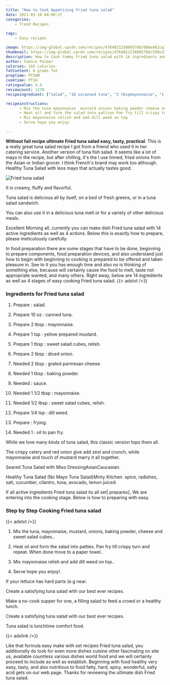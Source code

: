```yaml
---
title: "How to Cook Appetizing Fried tuna salad"
date: 2021-03-10 04:00:27
categories:
    - Trend Recipes
    
tags:
    - Easy recipes

image: https://img-global.cpcdn.com/recipes/4764021238005760/680x482cq70/fried-tuna-salad-recipe-main-photo.jpg
thumbnail: https://img-global.cpcdn.com/recipes/4764021238005760/350x250cq70/fried-tuna-salad-recipe-main-photo.jpg
description: How to Cook Yummy Fried tuna salad with 14 ingredients and 4 stages of easy cooking.
author: Fannie Palmer
calories: 103 calories
fatContent: 6 grams fat
preptime: PT34M
cooktime: PT1H
ratingvalue: 4.4
reviewcount: 1279
recipeingredient: ["salad", "10 ozcanned tuna", "2 tbspmayonnaise", "1 tspyellow prepared mustard", "1 tbspsweet salad cubes relish", "2 tbspdiced onion", "2 tbspgrated parmesan cheese", "1 tbspbaking powder", "sauce", "1 1/2 tbspmayonnaise", "1/2 tbspsweet salad cubes relish", "1/4 tspdill weed", "frying", "1oil to pan fry"]

recipeinstructions: 
      - Mix the tuna mayonnaise  mustard onions baking powder cheese and sweet salad cubes 
      - Heat oil and form the salad into patties Pan fry till crispy turn and repeat When done move to a paper towel 
      - Mix mayonnaise relish and add dill weed on top 
      - Serve hope you enjoy

---
```




**Without fail recipe ultimate Fried tuna salad easy, tasty, practical**. This is a really great tuna salad recipe I got from a friend who used it in her catering service. Another version of tuna fish salad. It seems like a lot of mayo in the recipe, but after chilling, it&#39;s the I use tinned, fried onions from the Asian or Indian grocer. I think French&#39;s brand may work too although. Healthy Tuna Salad with less mayo that actually tastes good.


![Fried tuna salad](https://img-global.cpcdn.com/recipes/4764021238005760/680x482cq70/fried-tuna-salad-recipe-main-photo.jpg "Fried tuna salad")



It is creamy, fluffy and flavorful.

Tuna salad is delicious all by itself, on a bed of fresh greens, or in a tuna salad sandwich.

You can also use it in a delicious tuna melt or for a variety of other delicious meals.


Excellent Morning all, currently you can make dish Fried tuna salad with 14 active ingredients as well as 4 actions. Below this is exactly how to prepare, please meticulously carefully.

In food preparation there are some stages that have to be done, beginning to prepare components, food preparation devices, and also understand just how to begin with beginning to cooking is prepared to be offered and taken pleasure in. See to it you has enough time and also no is thinking of something else, because will certainly cause the food to melt, taste not appropriate wanted, and many others. Right away, below are 14 ingredients as well as 4 stages of easy cooking Fried tuna salad.
{{< adstxt />}}

### Ingredients for Fried tuna salad


1. Prepare  : salad.

1. Prepare 10 oz : canned tuna.

1. Prepare 2 tbsp : mayonnaise.

1. Prepare 1 tsp : yellow prepared mustard.

1. Prepare 1 tbsp : sweet salad cubes, relish.

1. Prepare 2 tbsp : diced onion.

1. Needed 2 tbsp : grated parmesan cheese.

1. Needed 1 tbsp : baking powder.

1. Needed  : sauce.

1. Needed 1 1/2 tbsp : mayonnaise.

1. Needed 1/2 tbsp : sweet salad cubes, relish.

1. Prepare 1/4 tsp : dill weed.

1. Prepare  : frying.

1. Needed 1 : oil to pan fry.


While we love many kinds of tuna salad, this classic version tops them all.

The crispy celery and red onion give add zest and crunch, while mayonnaise and touch of mustard marry it all together.

Seared Tuna Salad with Miso DressingAsianCaucasian.

Healthy Tuna Salad (No Mayo Tuna Salad)Minty Kitchen. spice, radishes, salt, cucumber, cilantro, tuna, avocado, lemon juiced.


If all active ingredients Fried tuna salad its all set| prepares}, We are entering into the cooking stage. Below is how to preparing with easy.

### Step by Step Cooking Fried tuna salad

{{< adstxt />}}


1. Mix the tuna, mayonnaise,  mustard, onions, baking powder, cheese and sweet salad cubes..



1. Heat oil and form the salad into patties. Pan fry till crispy turn and repeat. When done move to a paper towel..



1. Mix mayonnaise relish and add dill weed on top..



1. Serve hope you enjoy!.




If your lettuce has hard parts (e.g near.

Create a satisfying tuna salad with our best ever recipes.

Make a no-cook supper for one, a filling salad to feed a crowd or a healthy lunch.

Create a satisfying tuna salad with our best ever recipes.

Tuna salad is lunchtime comfort food.


{{< adslink />}}

Like that formula easy make with set recipes Fried tuna salad, you additionally do look for even more dishes cuisine other fascinating on site us, available countless various dishes world food and we will certainly proceed to include as well as establish. Beginning with food healthy very easy, tasty, and also nutritious to food fatty, hard, spicy, wonderful, salty acid gets on our web page. Thanks for reviewing the ultimate dish Fried tuna salad.
